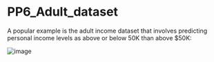# PP6_Adult_dataset

A popular example is the adult income dataset that involves predicting personal income levels as above or below 50K than above $50K:

![image](https://user-images.githubusercontent.com/34160094/147566311-c4dd4144-6f2e-4443-a62e-a05e15815274.png)


